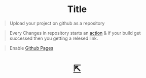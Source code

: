 <h1 align=center>Title</h1>

> Upload your project on github as a repository

> Every Changes in repository starts an [action](../../actions)
> & if your build get successed then you getting a relesed link.

> Enable [Github Pages](../../settings/pages)

<h1 align=center>
	<a href=../../deployments/activity_log?environment=github-pages>
	  ⇱
	</a>
</h1>
